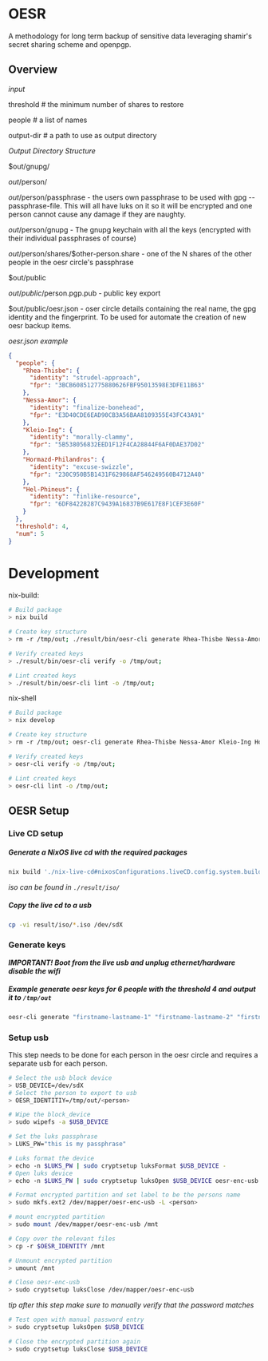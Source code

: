 # OESR

A methodology for long term backup of sensitive data leveraging shamir's secret sharing scheme and openpgp.

## Overview

_*input*_

 threshold # the minimum number of shares to restore

 people # a list of names

 output-dir # a path to use as output directory

_*Output Directory Structure*_

$out/gnupg/

$out/$person/

$out/$person/passphrase - the users own passphrase to be used with gpg --passphrase-file. This will all have luks on it so it will be encrypted and one person cannot cause any damage if they are naughty.
			
$out/$person/gnupg  - The gnupg keychain with all the keys (encrypted with their individual passphrases of course)

$out/$person/shares/$other-person.share - one of the N shares of the other people in the oesr circle's passphrase

$out/public

$out/public/$person.pgp.pub - public key export

$out/public/oesr.json - oser circle details containing the real name, the gpg identity and the fingerprint. To be used for automate the creation of new oesr backup items.


_oesr.json example_
```json
{
  "people": {
    "Rhea-Thisbe": {
      "identity": "strudel-approach",
      "fpr": "3BCB608512775880626FBF95013598E3DFE11B63"
    },
    "Nessa-Amor": {
      "identity": "finalize-bonehead",
      "fpr": "E3D40CDE6EAD90CB3A56BAA8109355E43FC43A91"
    },
    "Kleio-Ing": {
      "identity": "morally-clammy",
      "fpr": "5B538056832EED1F12F4CA28844F6AF0DAE37D02"
    },
    "Hormazd-Philandros": {
      "identity": "excuse-swizzle",
      "fpr": "230C950B5B1431F629868AF546249560B4712A40"
    },
    "Hel-Phineus": {
      "identity": "finlike-resource",
      "fpr": "6DF84228287C9439A16837B9E617E8F1CEF3E60F"
    }
  },
  "threshold": 4,
  "num": 5
}
```

# Development

nix-build:
```sh
# Build package
> nix build

# Create key structure
> rm -r /tmp/out; ./result/bin/oesr-cli generate Rhea-Thisbe Nessa-Amor Kleio-Ing Hormazd-Philandros Hel-Phineus -t 4 -o /tmp/out;

# Verify created keys
> ./result/bin/oesr-cli verify -o /tmp/out;

# Lint created keys
> ./result/bin/oesr-cli lint -o /tmp/out;
```

nix-shell
```sh
# Build package
> nix develop

# Create key structure
> rm -r /tmp/out; oesr-cli generate Rhea-Thisbe Nessa-Amor Kleio-Ing Hormazd-Philandros Hel-Phineus -t 4 -o /tmp/out;

# Verify created keys
> oesr-cli verify -o /tmp/out;

# Lint created keys
> oesr-cli lint -o /tmp/out;
```


## OESR Setup

### Live CD setup

##### Generate a NixOS live cd with the required packages
```sh
nix build './nix-live-cd#nixosConfigurations.liveCD.config.system.build.isoImage' 
```
_iso can be found in `./result/iso/`_ 

##### Copy the live cd to a usb
```sh
cp -vi result/iso/*.iso /dev/sdX

```

### Generate keys

***IMPORTANT! Boot from the live usb and unplug ethernet/hardware disable the wifi***

##### Example generate oesr keys for 6 people with the threshold 4 and output it to `/tmp/out`
```sh
oesr-cli generate "firstname-lastname-1" "firstname-lastname-2" "firstname-lastname-3" "firstname-lastname-4" "firstname-lastname-5" "firstname-lastname-6" -t 4 -o /tmp/out
```

### Setup usb

This step needs to be done for each person in the oesr circle and requires a separate usb for each person.

```sh
# Select the usb block device
> USB_DEVICE=/dev/sdX
# Select the person to export to usb
> OESR_IDENTITIY=/tmp/out/<person>

# Wipe the block_device
> sudo wipefs -a $USB_DEVICE

# Set the luks passphrase
> LUKS_PW="this is my passphrase"

# Luks format the device
> echo -n $LUKS_PW | sudo cryptsetup luksFormat $USB_DEVICE -
# Open luks device
> echo -n $LUKS_PW | sudo cryptsetup luksOpen $USB_DEVICE oesr-enc-usb -

# Format encrypted partition and set label to be the persons name
> sudo mkfs.ext2 /dev/mapper/oesr-enc-usb -L <person>

# mount encrypted partition
> sudo mount /dev/mapper/oesr-enc-usb /mnt

# Copy over the relevant files
> cp -r $OESR_IDENTITY /mnt

# Unmount encrypted partition
> umount /mnt

# Close oesr-enc-usb
> sudo cryptsetup luksClose /dev/mapper/oesr-enc-usb

```

_tip after this step make sure to manually verify that the password matches_
```sh
# Test open with manual password entry
> sudo cryptsetup luksOpen $USB_DEVICE

# Close the encrypted partition again
> sudo cryptsetup luksClose $USB_DEVICE
```
